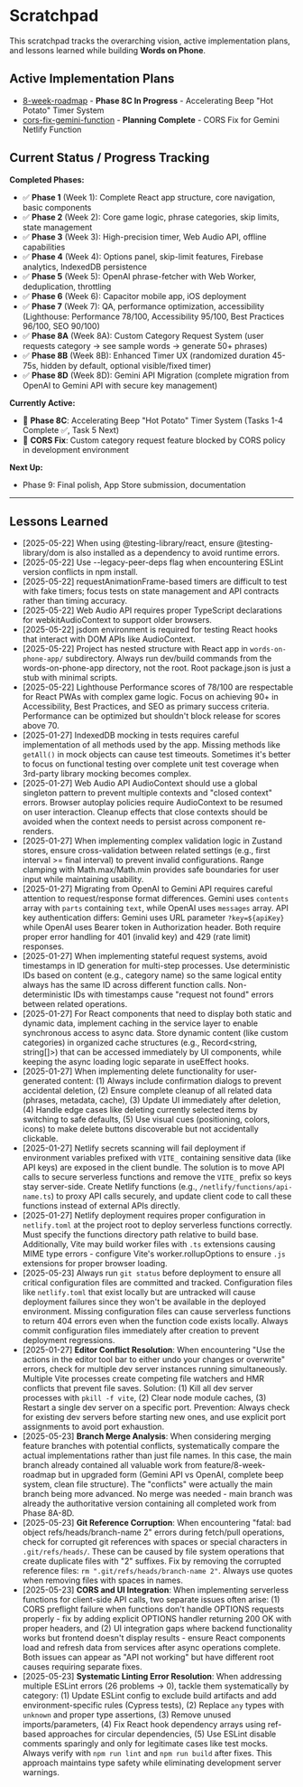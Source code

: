 # Scratchpad

This scratchpad tracks the overarching vision, active implementation plans, and lessons learned while building **Words on Phone**.

## Active Implementation Plans

- [8-week-roadmap](implementation-plan/8-week-roadmap.md) - **Phase 8C In Progress** - Accelerating Beep "Hot Potato" Timer System
- [cors-fix-gemini-function](implementation-plan/cors-fix-gemini-function.md) - **Planning Complete** - CORS Fix for Gemini Netlify Function

## Current Status / Progress Tracking

**Completed Phases:**
- ✅ **Phase 1** (Week 1): Complete React app structure, core navigation, basic components
- ✅ **Phase 2** (Week 2): Core game logic, phrase categories, skip limits, state management  
- ✅ **Phase 3** (Week 3): High-precision timer, Web Audio API, offline capabilities
- ✅ **Phase 4** (Week 4): Options panel, skip-limit features, Firebase analytics, IndexedDB persistence
- ✅ **Phase 5** (Week 5): OpenAI phrase-fetcher with Web Worker, deduplication, throttling
- ✅ **Phase 6** (Week 6): Capacitor mobile app, iOS deployment
- ✅ **Phase 7** (Week 7): QA, performance optimization, accessibility (Lighthouse: Performance 78/100, Accessibility 95/100, Best Practices 96/100, SEO 90/100)
- ✅ **Phase 8A** (Week 8A): Custom Category Request System (user requests category → see sample words → generate 50+ phrases)
- ✅ **Phase 8B** (Week 8B): Enhanced Timer UX (randomized duration 45-75s, hidden by default, optional visible/fixed timer)
- ✅ **Phase 8D** (Week 8D): Gemini API Migration (complete migration from OpenAI to Gemini API with secure key management)

**Currently Active:**
- 🚧 **Phase 8C**: Accelerating Beep "Hot Potato" Timer System (Tasks 1-4 Complete ✅, Task 5 Next)
- 🚨 **CORS Fix**: Custom category request feature blocked by CORS policy in development environment

**Next Up:**
- Phase 9: Final polish, App Store submission, documentation

---

## Lessons Learned

- [2025-05-22] When using @testing-library/react, ensure @testing-library/dom is also installed as a dependency to avoid runtime errors.
- [2025-05-22] Use --legacy-peer-deps flag when encountering ESLint version conflicts in npm install.
- [2025-05-22] requestAnimationFrame-based timers are difficult to test with fake timers; focus tests on state management and API contracts rather than timing accuracy.
- [2025-05-22] Web Audio API requires proper TypeScript declarations for webkitAudioContext to support older browsers.
- [2025-05-22] jsdom environment is required for testing React hooks that interact with DOM APIs like AudioContext.
- [2025-05-22] Project has nested structure with React app in `words-on-phone-app/` subdirectory. Always run dev/build commands from the words-on-phone-app directory, not the root. Root package.json is just a stub with minimal scripts.
- [2025-05-22] Lighthouse Performance scores of 78/100 are respectable for React PWAs with complex game logic. Focus on achieving 90+ in Accessibility, Best Practices, and SEO as primary success criteria. Performance can be optimized but shouldn't block release for scores above 70.
- [2025-01-27] IndexedDB mocking in tests requires careful implementation of all methods used by the app. Missing methods like `getAll()` in mock objects can cause test timeouts. Sometimes it's better to focus on functional testing over complete unit test coverage when 3rd-party library mocking becomes complex.
- [2025-01-27] Web Audio API AudioContext should use a global singleton pattern to prevent multiple contexts and "closed context" errors. Browser autoplay policies require AudioContext to be resumed on user interaction. Cleanup effects that close contexts should be avoided when the context needs to persist across component re-renders.
- [2025-01-27] When implementing complex validation logic in Zustand stores, ensure cross-validation between related settings (e.g., first interval >= final interval) to prevent invalid configurations. Range clamping with Math.max/Math.min provides safe boundaries for user input while maintaining usability.
- [2025-01-27] Migrating from OpenAI to Gemini API requires careful attention to request/response format differences. Gemini uses `contents` array with `parts` containing `text`, while OpenAI uses `messages` array. API key authentication differs: Gemini uses URL parameter `?key=${apiKey}` while OpenAI uses Bearer token in Authorization header. Both require proper error handling for 401 (invalid key) and 429 (rate limit) responses.
- [2025-01-27] When implementing stateful request systems, avoid timestamps in ID generation for multi-step processes. Use deterministic IDs based on content (e.g., category name) so the same logical entity always has the same ID across different function calls. Non-deterministic IDs with timestamps cause "request not found" errors between related operations.
- [2025-01-27] For React components that need to display both static and dynamic data, implement caching in the service layer to enable synchronous access to async data. Store dynamic content (like custom categories) in organized cache structures (e.g., Record<string, string[]>) that can be accessed immediately by UI components, while keeping the async loading logic separate in useEffect hooks.
- [2025-01-27] When implementing delete functionality for user-generated content: (1) Always include confirmation dialogs to prevent accidental deletion, (2) Ensure complete cleanup of all related data (phrases, metadata, cache), (3) Update UI immediately after deletion, (4) Handle edge cases like deleting currently selected items by switching to safe defaults, (5) Use visual cues (positioning, colors, icons) to make delete buttons discoverable but not accidentally clickable.
- [2025-01-27] Netlify secrets scanning will fail deployment if environment variables prefixed with `VITE_` containing sensitive data (like API keys) are exposed in the client bundle. The solution is to move API calls to secure serverless functions and remove the `VITE_` prefix so keys stay server-side. Create Netlify functions (e.g., `/netlify/functions/api-name.ts`) to proxy API calls securely, and update client code to call these functions instead of external APIs directly.
- [2025-01-27] Netlify deployment requires proper configuration in `netlify.toml` at the project root to deploy serverless functions correctly. Must specify the functions directory path relative to build base. Additionally, Vite may build worker files with `.ts` extensions causing MIME type errors - configure Vite's worker.rollupOptions to ensure `.js` extensions for proper browser loading.
- [2025-05-23] Always run `git status` before deployment to ensure all critical configuration files are committed and tracked. Configuration files like `netlify.toml` that exist locally but are untracked will cause deployment failures since they won't be available in the deployed environment. Missing configuration files can cause serverless functions to return 404 errors even when the function code exists locally. Always commit configuration files immediately after creation to prevent deployment regressions.
- [2025-01-27] **Editor Conflict Resolution**: When encountering "Use the actions in the editor tool bar to either undo your changes or overwrite" errors, check for multiple dev server instances running simultaneously. Multiple Vite processes create competing file watchers and HMR conflicts that prevent file saves. Solution: (1) Kill all dev server processes with `pkill -f vite`, (2) Clear node module caches, (3) Restart a single dev server on a specific port. Prevention: Always check for existing dev servers before starting new ones, and use explicit port assignments to avoid port exhaustion.
- [2025-05-23] **Branch Merge Analysis**: When considering merging feature branches with potential conflicts, systematically compare the actual implementations rather than just file names. In this case, the main branch already contained all valuable work from feature/8-week-roadmap but in upgraded form (Gemini API vs OpenAI, complete beep system, clean file structure). The "conflicts" were actually the main branch being more advanced. No merge was needed - main branch was already the authoritative version containing all completed work from Phase 8A-8D.
- [2025-05-23] **Git Reference Corruption**: When encountering "fatal: bad object refs/heads/branch-name 2" errors during fetch/pull operations, check for corrupted git references with spaces or special characters in `.git/refs/heads/`. These can be caused by file system operations that create duplicate files with "2" suffixes. Fix by removing the corrupted reference files: `rm ".git/refs/heads/branch-name 2"`. Always use quotes when removing files with spaces in names.
- [2025-05-23] **CORS and UI Integration**: When implementing serverless functions for client-side API calls, two separate issues often arise: (1) CORS preflight failure when functions don't handle OPTIONS requests properly - fix by adding explicit OPTIONS handler returning 200 OK with proper headers, and (2) UI integration gaps where backend functionality works but frontend doesn't display results - ensure React components load and refresh data from services after async operations complete. Both issues can appear as "API not working" but have different root causes requiring separate fixes.
- [2025-05-23] **Systematic Linting Error Resolution**: When addressing multiple ESLint errors (26 problems → 0), tackle them systematically by category: (1) Update ESLint config to exclude build artifacts and add environment-specific rules (Cypress tests), (2) Replace `any` types with `unknown` and proper type assertions, (3) Remove unused imports/parameters, (4) Fix React hook dependency arrays using ref-based approaches for circular dependencies, (5) Use ESLint disable comments sparingly and only for legitimate cases like test mocks. Always verify with `npm run lint` and `npm run build` after fixes. This approach maintains type safety while eliminating development server warnings.
